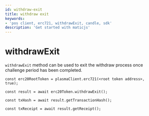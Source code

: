 ```yaml
---
id: withdraw-exit
title: withdraw exit
keywords: 
- 'pos client, erc721, withdrawExit, candle, sdk'
description: 'Get started with maticjs'
---
```


# withdrawExit

`withdrawExit` method can be used to exit the withdraw process once challenge period has been completed.

```
const erc20RootToken = plasmaClient.erc721(<root token address>, true);

const result = await erc20Token.withdrawExit();

const txHash = await result.getTransactionHash();

const txReceipt = await result.getReceipt();

```
